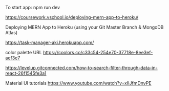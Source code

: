 To start app:
npm run dev

https://coursework.vschool.io/deploying-mern-app-to-heroku/

Deploying MERN App to Heroku (using your Git Master Branch & MongoDB Atlas)

https://task-manager-aki.herokuapp.com/

color palette URL
https://coolors.co/c33c54-254e70-37718e-8ee3ef-aef3e7

https://levelup.gitconnected.com/how-to-search-filter-through-data-in-react-26f1545fe3a1

Material UI tutorials
https://www.youtube.com/watch?v=xIIJfmDnvPE
